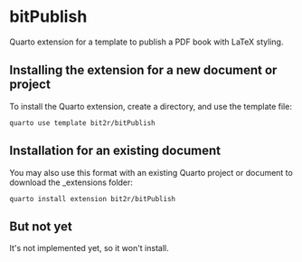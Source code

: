 # bitPublish

Quarto extension for a template to publish a PDF book with LaTeX styling.

## Installing the extension for a new document or project

To install the Quarto extension, create a directory, and use the template file:

```
quarto use template bit2r/bitPublish
```

## Installation for an existing document

You may also use this format with an existing Quarto project or document to download the _extensions folder:

```
quarto install extension bit2r/bitPublish
```

## But not yet

It's not implemented yet, so it won't install.

